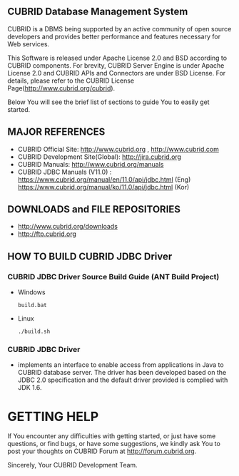## CUBRID Database Management System
CUBRID is a DBMS being supported by an active community of open source developers 
and provides better performance and features necessary for Web services. 

This Software is released under Apache License 2.0 and BSD according to CUBRID components.
For brevity, CUBRID Server Engine is under Apache License 2.0 and CUBRID APIs and Connectors are under BSD License.
For details, please refer to the CUBRID License Page(http://www.cubrid.org/cubrid).

Below You will see the brief list of sections to guide You to easily get started. 

## MAJOR REFERENCES
- CUBRID Official Site: http://www.cubrid.org ,  http://www.cubrid.com
- CUBRID Development Site(Global): http://jira.cubrid.org
- CUBRID Manuals: http://www.cubrid.org/manuals 
- CUBRID JDBC Manuals (V11.0) : https://www.cubrid.org/manual/en/11.0/api/jdbc.html (Eng)
  https://www.cubrid.org/manual/ko/11.0/api/jdbc.html (Kor)

## DOWNLOADS and FILE REPOSITORIES
- http://www.cubrid.org/downloads
- http://ftp.cubrid.org

## HOW TO BUILD CUBRID JDBC Driver
### CUBRID JDBC Driver Source Build Guide (ANT Build Project)
- Windows
  ```
  build.bat 
  ```
    
- Linux

  ```
  ./build.sh 
  ```

### CUBRID JDBC Driver 
- implements an interface to enable access 
  from applications in Java to CUBRID database server. 
  The driver has been developed based on the JDBC 2.0 specification 
  and the default driver provided is complied with JDK 1.6.

GETTING HELP
============
If You encounter any difficulties with getting started, or just have some
questions, or find bugs, or have some suggestions, we kindly ask You to 
post your thoughts on CUBRID Forum at http://forum.cubrid.org.

Sincerely,
Your CUBRID Development Team.
